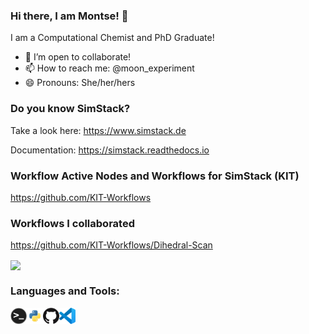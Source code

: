 ### Hi there, I am Montse! 👋

I am a Computational Chemist and PhD Graduate!

- 👯 I’m open to collaborate!
- 📫 How to reach me: @moon_experiment
- 😄 Pronouns: She/her/hers

### Do you know SimStack?

Take a look here: https://www.simstack.de

Documentation: https://simstack.readthedocs.io

### Workflow Active Nodes and Workflows for SimStack (KIT)

https://github.com/KIT-Workflows

### Workflows I collaborated

https://github.com/KIT-Workflows/Dihedral-Scan




<a href="https://github.com/montserratamion/github-readme-stats"><img align="center" src="https://github-readme-stats.vercel.app/api?username=montserratamion&show_icons=true&include_all_commits=true&theme=buefy&hide_border=true"/></a>

  ### Languages and Tools:
<img align="left" alt="Terminal" width="26px" src="https://raw.githubusercontent.com/github/explore/80688e429a7d4ef2fca1e82350fe8e3517d3494d/topics/terminal/terminal.png" />
<img align="left" alt="python" width="26px" src="https://raw.githubusercontent.com/github/explore/80688e429a7d4ef2fca1e82350fe8e3517d3494d/topics/python/python.png" />
<img align="left" alt="GitHub" width="26px" src="https://raw.githubusercontent.com/github/explore/78df643247d429f6cc873026c0622819ad797942/topics/github/github.png" />
<img align="left" alt="Visual Studio Code" width="26px" src="https://raw.githubusercontent.com/github/explore/80688e429a7d4ef2fca1e82350fe8e3517d3494d/topics/visual-studio-code/visual-studio-code.png" />
<br />
